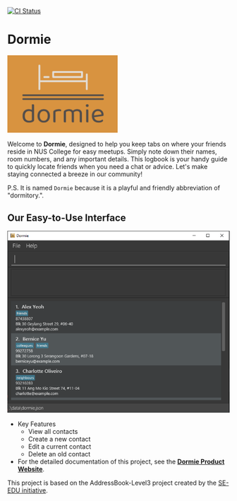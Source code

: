 [![CI Status](https://github.com/AY2324S2-CS2103T-F11-4/tp/workflows/Java%20CI/badge.svg)](https://github.com/AY2324S2-CS2103T-F11-4/tp/actions)

# Dormie
<img src="docs/images/dormie.png" width="250">

Welcome to **Dormie**, designed to help you keep tabs on where your friends reside in NUS College for easy meetups. Simply note down their names, room numbers, and any important details. This logbook is your handy guide to quickly locate friends when you need a chat or advice. Let's make staying connected a breeze in our community!

P.S. It is named `Dormie` because it is a playful and friendly abbreviation of "dormitory.".

## Our Easy-to-Use Interface
![Ui](docs/images/Ui.png)

* Key Features
  - View all contacts
  - Create a new contact
  - Edit a current contact
  - Delete an old contact
* For the detailed documentation of this project, see the **[Dormie Product Website](https://ay2324s2-cs2103t-f11-4.github.io/tp/)**.

This project is based on the AddressBook-Level3 project created by the [SE-EDU initiative](https://se-education.org).
